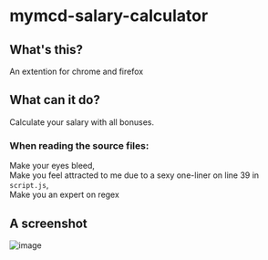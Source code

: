 # mymcd-salary-calculator
## What's this?
An extention for chrome and firefox
## What can it do?
Calculate your salary with all bonuses.
### When reading the source files:
Make your eyes bleed,<br>
Make you feel attracted to me due to a sexy one-liner on line 39 in `script.js`,<br>
Make you an expert on regex
## A screenshot
![image](https://user-images.githubusercontent.com/13382592/123697906-c1358380-d85d-11eb-8d76-3001e3bbaed3.png)
